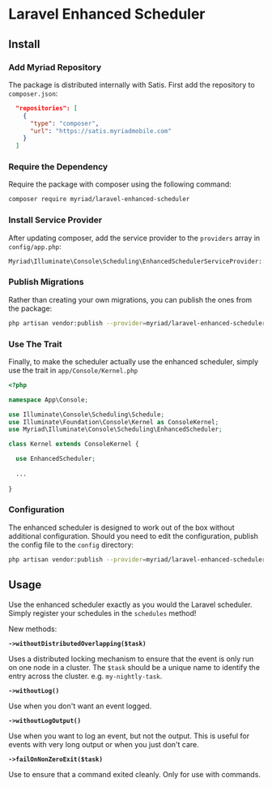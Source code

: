 # Laravel Enhanced Scheduler

## Install

### Add Myriad Repository

The package is distributed internally with Satis. First add the repository to `composer.json`:

```json
  "repositories": [
    {
      "type": "composer",
      "url": "https://satis.myriadmobile.com"
    }
  ]
```

### Require the Dependency

Require the package with composer using the following command:

```bash
composer require myriad/laravel-enhanced-scheduler
```

### Install Service Provider

After updating composer, add the service provider to the `providers` array in `config/app.php`:

```php
Myriad\Illuminate\Console\Scheduling\EnhancedSchedulerServiceProvider::class,
```

### Publish Migrations

Rather than creating your own migrations, you can publish the ones from the package:

```bash
php artisan vendor:publish --provider=myriad/laravel-enhanced-scheduler --tag=migrations
```

### Use The Trait

Finally, to make the scheduler actually use the enhanced scheduler, 
simply use the trait in `app/Console/Kernel.php`

```php
<?php

namespace App\Console;

use Illuminate\Console\Scheduling\Schedule;
use Illuminate\Foundation\Console\Kernel as ConsoleKernel;
use Myriad\Illuminate\Console\Scheduling\EnhancedScheduler;

class Kernel extends ConsoleKernel {

  use EnhancedScheduler;
  
  ...
  
}
```

### Configuration

The enhanced scheduler is designed to work out of the box without additional configuration. 
Should you need to edit the configuration, publish the config file to the `config` directory:

```bash
php artisan vendor:publish --provider=myriad/laravel-enhanced-scheduler --tag=config
```

## Usage

Use the enhanced scheduler exactly as you would the Laravel scheduler.
Simply register your schedules in the `schedules` method!

New methods:

__`->withoutDistributedOverlapping($task)`__

Uses a distributed locking mechanism to ensure that the event is only run on one node in a cluster.
The `$task` should be a unique name to identify the entry across the cluster. e.g. `my-nightly-task`.

__`->withoutLog()`__

Use when you don't want an event logged.

__`->withoutLogOutput()`__

Use when you want to log an event, but not the output. This is useful for events
with very long output or when you just don't care.

__`->failOnNonZeroExit($task)`__

Use to ensure that a command exited cleanly. Only for use with commands.